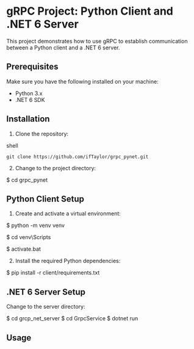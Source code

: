 # gRPC Project: Python Client and .NET 6 Server

This project demonstrates how to use gRPC to establish communication between a Python client and a .NET 6 server.

## Prerequisites

Make sure you have the following installed on your machine:

- Python 3.x
- .NET 6 SDK

## Installation

1. Clone the repository:

shell
```
git clone https://github.com/ifTaylor/grpc_pynet.git
```

2. Change to the project directory:

  $ cd grpc_pynet

## Python Client Setup

1. Create and activate a virtual environment:

  $ python -m venv venv

$ cd venv\Scripts

  $ activate.bat

2. Install the required Python dependencies:

  $ pip install -r client/requirements.txt

## .NET 6 Server Setup

Change to the server directory:

  $ cd grcp_net_server
  $ cd GrpcService
  $ dotnet run

## Usage
